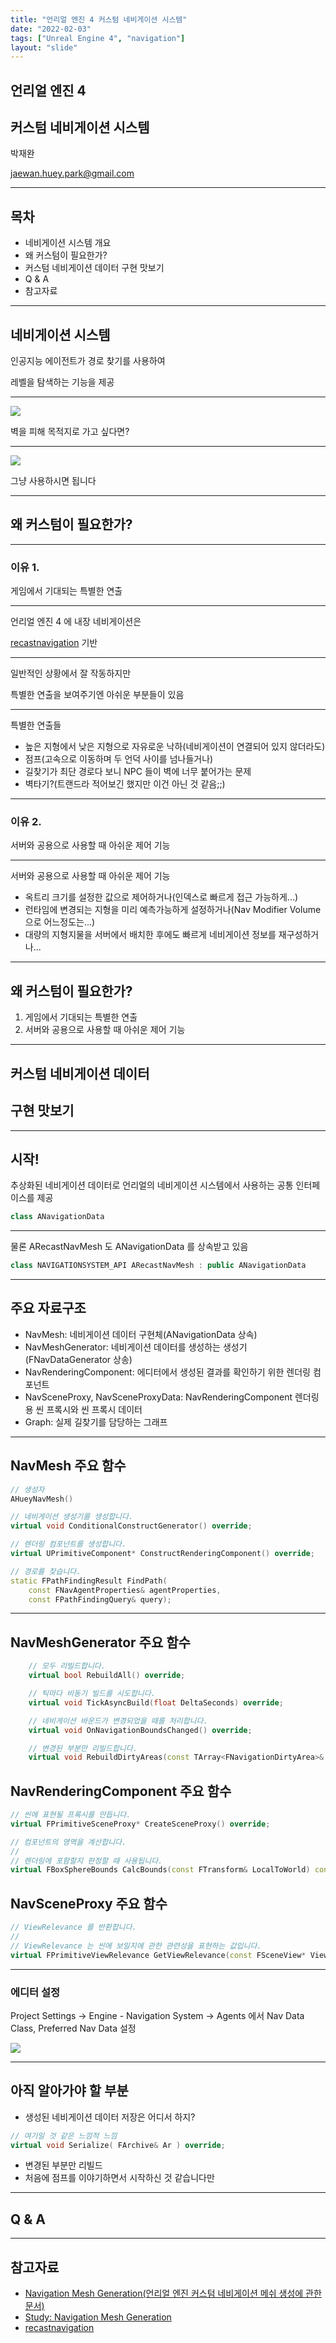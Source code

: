 ```yaml
---
title: "언리얼 엔진 4 커스텀 네비게이션 시스템"
date: "2022-02-03"
tags: ["Unreal Engine 4", "navigation"]
layout: "slide"
---
```


## 언리얼 엔진 4
## 커스텀 네비게이션 시스템

박재완

jaewan.huey.park@gmail.com

---

## 목차

- 네비게이션 시스템 개요
- 왜 커스텀이 필요한가?
- 커스텀 네비게이션 데이터 구현 맛보기
- Q & A
- 참고자료

---

## 네비게이션 시스템

인공지능 에이전트가 경로 찾기를 사용하여

레벨을 탐색하는 기능을 제공

---

![](/unreal-engine/custom-navigation-system/level.png)

벽을 피해 목적지로 가고 싶다면?

---

![](/unreal-engine/custom-navigation-system/level-with-navigation.png)

그냥 사용하시면 됩니다

---

## 왜 커스텀이 필요한가?

---

### 이유 1.

게임에서 기대되는 특별한 연출

---

언리얼 엔진 4 에 내장 네비게이션은

[recastnavigation](https://github.com/recastnavigation/recastnavigation) 기반

---

일반적인 상황에서 잘 작동하지만

특별한 연출을 보여주기엔 아쉬운 부분들이 있음

---

특별한 연출들

- 높은 지형에서 낮은 지형으로 자유로운 낙하(네비게이션이 연결되어 있지 않더라도)
- 점프(고속으로 이동하며 두 언덕 사이를 넘나들거나)
- 길찾기가 최단 경로다 보니 NPC 들이 벽에 너무 붙어가는 문제
- 벽타기?(트랜드라 적어보긴 했지만 이건 아닌 것 같음;;)

---

### 이유 2.

서버와 공용으로 사용할 때 아쉬운 제어 기능

---

서버와 공용으로 사용할 때 아쉬운 제어 기능

- 옥트리 크기를 설정한 값으로 제어하거나(인덱스로 빠르게 접근 가능하게...)
- 런타임에 변경되는 지형을 미리 예측가능하게 설정하거나(Nav Modifier Volume 으로 어느정도는...)
- 대량의 지형지물을 서버에서 배치한 후에도 빠르게 네비게이션 정보를 재구성하거나...

---

## 왜 커스텀이 필요한가?

1. 게임에서 기대되는 특별한 연출
2. 서버와 공용으로 사용할 때 아쉬운 제어 기능

---

## 커스텀 네비게이션 데이터
## 구현 맛보기

---

## 시작!

추상화된 네비게이션 데이터로 언리얼의 네비게이션 시스템에서 사용하는 공통 인터페이스를 제공 

```cpp
class ANavigationData
```

---

물론 ARecastNavMesh 도 ANavigationData 를 상속받고 있음

```cpp
class NAVIGATIONSYSTEM_API ARecastNavMesh : public ANavigationData
```

---

## 주요 자료구조

- NavMesh: 네비게이션 데이터 구현체(ANavigationData 상속)
- NavMeshGenerator: 네비게이션 데이터를 생성하는 생성기(FNavDataGenerator 상송)
- NavRenderingComponent: 에디터에서 생성된 결과를 확인하기 위한 렌더링 컴포넌트
- NavSceneProxy, NavSceneProxyData: NavRenderingComponent 렌더링용 씬 프록시와 씬 프록시 데이터
- Graph: 실제 길찾기를 담당하는 그래프

---

## NavMesh 주요 함수

```cpp
// 생성자
AHueyNavMesh()

// 네비게이션 생성기를 생성합니다.
virtual void ConditionalConstructGenerator() override;

// 렌더링 컴포넌트를 생성합니다.
virtual UPrimitiveComponent* ConstructRenderingComponent() override;

// 경로를 찾습니다.
static FPathFindingResult FindPath(
	const FNavAgentProperties& agentProperties,
	const FPathFindingQuery& query);
```

---

## NavMeshGenerator 주요 함수

```cpp
	// 모두 리빌드합니다.
	virtual bool RebuildAll() override;

	// 틱마다 비동기 빌드를 시도합니다.
	virtual void TickAsyncBuild(float DeltaSeconds) override;

	// 네비게이션 바운드가 변경되었을 때를 처리합니다.
	virtual void OnNavigationBoundsChanged() override;

	// 변경된 부분만 리빌드합니다.
	virtual void RebuildDirtyAreas(const TArray<FNavigationDirtyArea>& DirtyAreas) override;
```

## NavRenderingComponent 주요 함수

``` cpp
// 씬에 표현될 프록시를 만듭니다.
virtual FPrimitiveSceneProxy* CreateSceneProxy() override;

// 컴포넌트의 영역을 계산합니다.
//
// 렌더링에 포함할지 판정할 때 사용됩니다.
virtual FBoxSphereBounds CalcBounds(const FTransform& LocalToWorld) const override;
```

## NavSceneProxy 주요 함수

```cpp
// ViewRelevance 를 반환합니다.
//
// ViewRelevance 는 씬에 보일지에 관한 관련성을 표현하는 값입니다.
virtual FPrimitiveViewRelevance GetViewRelevance(const FSceneView* View) const override;
```

---

### 에디터 설정

Project Settings -> Engine - Navigation System -> Agents 에서 Nav Data Class, Preferred Nav Data 설정

![](/unreal-engine/custom-navigation-system/editor-setting.png)

---

## 아직 알아가야 할 부분

- 생성된 네비게이션 데이터 저장은 어디서 하지?

```cpp
// 여기일 것 같은 느낌적 느낌
virtual void Serialize( FArchive& Ar ) override;
```

- 변경된 부분만 리빌드
- 처음에 점프를 이야기하면서 시작하신 것 같습니다만

---

## Q & A

---

## 참고자료

- [Navigation Mesh Generation(언리얼 엔진 커스텀 네비게이션 메쉬 생성에 관한 문서)](http://javid.nl/Navigation%20Mesh.pdf)
- [Study: Navigation Mesh Generation](http://www.critterai.org/projects/nmgen_study/)
- [recastnavigation](https://github.com/recastnavigation/recastnavigation)